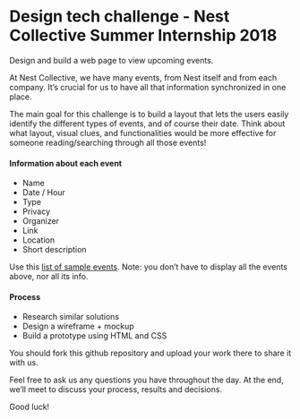 # Design tech challenge - Nest Collective Summer Internship 2018

Design and build a web page to view upcoming events. 

At Nest Collective, we have many events, from Nest itself and from each company. It’s crucial for us to have all that information synchronized in one place. 

The main goal for this challenge is to build a layout that lets the users easily identify the different types of events, and of course their date. Think about what layout, visual clues, and functionalities would be more effective for someone reading/searching through all those events!

#### Information about each event
* Name
* Date / Hour
* Type
* Privacy
* Organizer
* Link
* Location
* Short description

Use this [list of sample events](https://docs.google.com/spreadsheets/d/1B_JRkkUW2KgO4bBZsxTj9ItvdPE3N7aktkKzOTStsrQ/edit?usp=sharing). Note: you don’t have to display all the events above, nor all its info.

#### Process
* Research similar solutions
* Design a wireframe + mockup
* Build a prototype using HTML and CSS


You should fork this github repository and upload your work there to share it with us.

Feel free to ask us any questions you have throughout the day. At the end, we’ll meet to discuss your process, results and decisions. 

Good luck!


